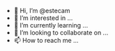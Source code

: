 - 👋 Hi, I’m @estecam
- 👀 I’m interested in ...
- 🌱 I’m currently learning ...
- 💞️ I’m looking to collaborate on ...
- 📫 How to reach me ...

<!---
estecam/estecam is a ✨ special ✨ repository because its `README.md` (this file) appears on your GitHub profile.
You can click the Preview link to take a look at your changes.
--->
